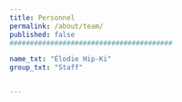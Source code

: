 ```yaml
---
title: Personnel
permalink: /about/team/
published: false
########################################

name_txt: "Élodie Hip-Ki"
group_txt: "Staff"


---
```

